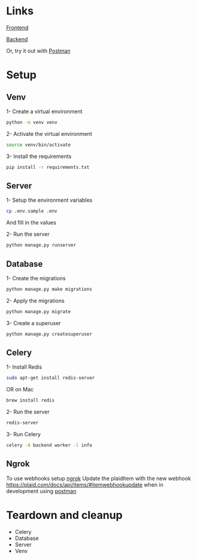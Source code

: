 # Links

[Frontend](https://budget-manager-frontend-0ec640b5ed51.herokuapp.com/)

[Backend](https://budget-manager-backend-1f09feed9afe.herokuapp.com/)

Or, try it out with [Postman](https://www.postman.com/spaceflight-cosmologist-42752282/workspace/budget-manager/overview)

# Setup

## Venv

1- Create a virtual environment

```bash
python -m venv venv
```

2- Activate the virtual environment

```bash
source venv/bin/activate
```

3- Install the requirements

```bash
pip install -r requirements.txt
```

## Server

1- Setup the environment variables

```bash
cp .env.sample .env
```

And fill in the values

2- Run the server

```bash
python manage.py runserver
```

## Database

1- Create the migrations

```bash
python manage.py make migrations
```

2- Apply the migrations

```bash
python manage.py migrate
```

3- Create a superuser

```bash
python manage.py createsuperuser
```

## Celery

1- Install Redis

```bash
sudo apt-get install redis-server
```

OR on Mac

```bash
brew install redis
```

2- Run the server

```bash
redis-server
```

3- Run Celery

```bash
celery -A backend worker -l info
```

## Ngrok

To use webhooks setup [ngrok](https://dashboard.ngrok.com/get-started/setup/macos)
Update the plaidItem with the new webhook https://plaid.com/docs/api/items/#itemwebhookupdate when in development using [postman](https://www.postman.com/spaceflight-cosmologist-42752282/workspace/budget-manager/request/31974229-beabd0bb-0c43-49d8-889b-0ee7eecaf08a)

# Teardown and cleanup
- Celery
- Database
- Server
- Venv
